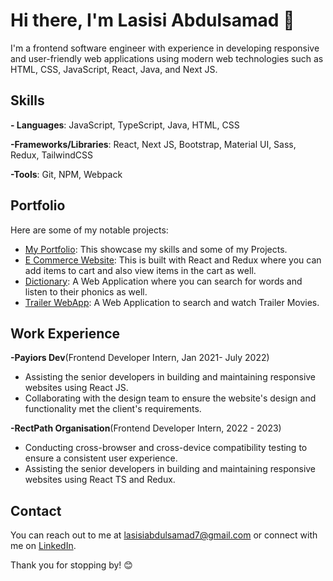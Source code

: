 # Hi there, I'm Lasisi Abdulsamad 👋

I'm a frontend software engineer with experience in developing responsive and user-friendly web applications using modern web technologies such as HTML, CSS, JavaScript, React, Java, and Next JS.

## Skills

**- Languages**: JavaScript, TypeScript, Java, HTML, CSS

**-Frameworks/Libraries**: React, Next JS, Bootstrap, Material UI, Sass, Redux, TailwindCSS

**-Tools**: Git, NPM, Webpack

## Portfolio
Here are some of my notable projects: 

- [My Portfolio](https://samkayzee-portfolio.vercel.app/): This showcase my skills and some of my Projects.
- [E Commerce Website](https://e-commerce-website-six.vercel.app/): This is built with React and Redux where you can add items to cart and also view items in the cart as well.
- [Dictionary](https://samkayzee-dictionary.vercel.app/): A Web Application where you can search for words and listen to their phonics as well.
- [Trailer WebApp](https://samkayzee-trailer-webapp.vercel.app/): A Web Application to search and watch Trailer Movies.

## Work Experience
**-Payiors Dev**(Frontend Developer Intern, Jan 2021- July 2022)
   - Assisting the senior developers in building and maintaining responsive websites using React JS.
   - Collaborating with the design team to ensure the website's design and functionality met the client's requirements.

**-RectPath Organisation**(Frontend Developer Intern, 2022 - 2023)
   - Conducting cross-browser and cross-device compatibility testing to ensure a consistent user experience.
   -  Assisting the senior developers in building and maintaining responsive websites using React TS and Redux.

<!-- ## Education
**-Software Architecture**(2021-2022) 
   - SQI College of ICT
**-Bachelor of Science in Computer Science**(2022- 2025)
   - Koladaisi University -->

## Contact
You can reach out to me at [lasisiabdulsamad7@gmail.com](mailto:lasisiabdulsamd7@gmail.com) or connect with me on [LinkedIn](https://www.linkedin.com/in/lasisi-abdulsamad).

Thank you for stopping by! 😊




<!-- 
**Samkayzeee/Samkayzeee** is a ✨ _special_ ✨ repository because its `README.md` (this file) appears on your GitHub profile.

Here are some ideas to get you started:

- 🔭 I’m currently working on ...
- 🌱 I’m currently learning ...
- 👯 I’m looking to collaborate on ...
- 🤔 I’m looking for help with ...
- 💬 Ask me about ...
- 📫 How to reach me: ...
- 😄 Pronouns: ...
- ⚡ Fun fact: ...
-->
